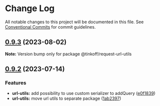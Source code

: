 # Change Log

All notable changes to this project will be documented in this file.
See [Conventional Commits](https://conventionalcommits.org) for commit guidelines.

## [0.9.3](https://github.com/Tinkoff/tinkoff-request/compare/@tinkoff/request-url-utils@0.9.2...@tinkoff/request-url-utils@0.9.3) (2023-08-02)

**Note:** Version bump only for package @tinkoff/request-url-utils





## [0.9.2](https://github.com/Tinkoff/tinkoff-request/compare/@tinkoff/request-url-utils@0.9.2...@tinkoff/request-url-utils@0.9.2) (2023-07-14)


### Features

* **url-utils:** add possibility to use custom serializer to addQuery ([e0f1839](https://github.com/Tinkoff/tinkoff-request/commit/e0f1839b52862efc457c53d408ae0e9a2148ff16))
* **url-utils:** move url utils to separate package ([1ab2397](https://github.com/Tinkoff/tinkoff-request/commit/1ab239709142460ac5cdacfb93714ad5a0e7d277))
